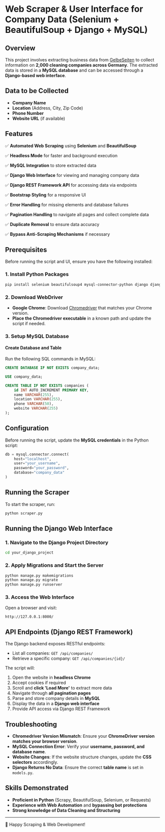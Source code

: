 # Web Scraper & User Interface for Company Data (Selenium + BeautifulSoup + Django + MySQL)

## Overview
This project involves extracting business data from [GelbeSeiten](https://www.gelbeseiten.de/suche/geb%c3%a4udereinigung/bundesweit) to collect information on **2,000 cleaning companies across Germany**. The extracted data is stored in a **MySQL database** and can be accessed through a **Django-based web interface**.

## Data to be Collected
- **Company Name**
- **Location** (Address, City, Zip Code)
- **Phone Number**
- **Website URL** (if available)

## Features
✅ **Automated Web Scraping** using **Selenium** and **BeautifulSoup**

✅ **Headless Mode** for faster and background execution

✅ **MySQL Integration** to store extracted data

✅ **Django Web Interface** for viewing and managing company data

✅ **Django REST Framework API** for accessing data via endpoints

✅ **Bootstrap Styling** for a responsive UI

✅ **Error Handling** for missing elements and database failures

✅ **Pagination Handling** to navigate all pages and collect complete data

✅ **Duplicate Removal** to ensure data accuracy

✅ **Bypass Anti-Scraping Mechanisms** if necessary

## Prerequisites
Before running the script and UI, ensure you have the following installed:

### 1. Install Python Packages
```sh
pip install selenium beautifulsoup4 mysql-connector-python django djangorestframework
```

### 2. Download WebDriver
- **Google Chrome**: Download [Chromedriver](https://chromedriver.chromium.org/downloads) that matches your Chrome version.
- **Place the Chromedriver executable** in a known path and update the script if needed.

### 3. Setup MySQL Database
#### Create Database and Table
Run the following SQL commands in MySQL:
```sql
CREATE DATABASE IF NOT EXISTS company_data;

USE company_data;

CREATE TABLE IF NOT EXISTS companies (
    id INT AUTO_INCREMENT PRIMARY KEY,
    name VARCHAR(255),
    location VARCHAR(255),
    phone VARCHAR(50),
    website VARCHAR(255)
);
```

## Configuration
Before running the script, update the **MySQL credentials** in the Python script:
```python
db = mysql.connector.connect(
    host="localhost",
    user="your_username",
    password="your_password",
    database="company_data"
)
```

## Running the Scraper
To start the scraper, run:
```sh
python scraper.py
```

## Running the Django Web Interface
### 1. Navigate to the Django Project Directory
```sh
cd your_django_project
```

### 2. Apply Migrations and Start the Server
```sh
python manage.py makemigrations
python manage.py migrate
python manage.py runserver
```

### 3. Access the Web Interface
Open a browser and visit:
```
http://127.0.0.1:8000/
```

## API Endpoints (Django REST Framework)
The Django backend exposes RESTful endpoints:
- List all companies: `GET /api/companies/`
- Retrieve a specific company: `GET /api/companies/{id}/`

The script will:
1. Open the website in **headless Chrome**
2. Accept cookies if required
3. Scroll and **click 'Load More'** to extract more data
4. Navigate through **all pagination pages**
5. Parse and store company details in **MySQL**
6. Display the data in a **Django web interface**
7. Provide API access via Django REST Framework


## Troubleshooting
- **Chromedriver Version Mismatch**: Ensure your **ChromeDriver version matches your browser version**.
- **MySQL Connection Error**: Verify your **username, password, and database name**.
- **Website Changes**: If the website structure changes, update the **CSS selectors** accordingly.
- **Django Returns No Data**: Ensure the correct **table name** is set in `models.py`.

## Skills Demonstrated 
- **Proficient in Python** (Scrapy, BeautifulSoup, Selenium, or Requests)
- **Experience with Web Automation** and **bypassing bot protections**
- **Strong knowledge of Data Cleaning and Structuring**

---
🚀 Happy Scraping & Web Development!

